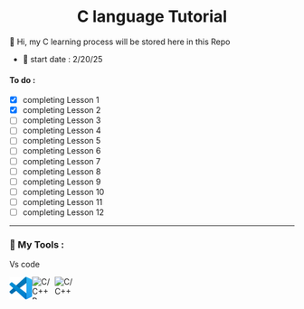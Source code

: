 ## <h1 align="center"> C language Tutorial </h1>

👋 Hi, my C learning process will be stored here in this Repo

- 🚀 start date : 2/20/25
  <!-- - 🌱 -->
  <!-- - ⚡ -->
  <!-- - 🏷️ -->

#### To do :

- [x] completing Lesson 1
- [x] completing Lesson 2
- [ ] completing Lesson 3
- [ ] completing Lesson 4
- [ ] completing Lesson 5
- [ ] completing Lesson 6
- [ ] completing Lesson 7
- [ ] completing Lesson 8
- [ ] completing Lesson 9
- [ ] completing Lesson 10
- [ ] completing Lesson 11
- [ ] completing Lesson 12

---

### 🧰 My Tools :

Vs code

<div>
  
  <a href="https://code.visualstudio.com/" target="_blank" rel="noreferrer" style="margin-right: 40px">
    <img
      align="left"
      src="https://raw.githubusercontent.com/devicons/devicon/master/icons/vscode/vscode-original.svg"
      alt="vscode"
      width="40"
      height="40"
    />
  </a>

  <a href="https://marketplace.visualstudio.com/items?itemName=franneck94.c-cpp-runner" target="_blank" rel="noreferrer" style="margin-right: 40px">
    <img  
      align="left"
      alt="C/C++ Runner Extension" src="https://franneck94.gallerycdn.vsassets.io/extensions/franneck94/c-cpp-runner/9.4.10/1739086200367/Microsoft.VisualStudio.Services.Icons.Default" width="40"
      height="40"
    />
  </a>

  <a href="https://marketplace.visualstudio.com/items?itemName=ms-vscode.cpptools" target="_blank" rel="noreferrer" style="margin-right: 40px" >
    <img 
      align="left"
      class="image-display" alt="C/C++" src="https://ms-vscode.gallerycdn.vsassets.io/extensions/ms-vscode/cpptools/1.24.1/1739493821277/Microsoft.VisualStudio.Services.Icons.Default" width="40"
      height="40"
    />
  </a>
  
</div>
